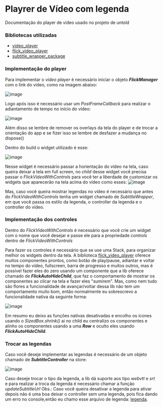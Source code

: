 # Playrer de Vídeo com legenda

Documentação do player de vídeo usado no projeto de untold

### Bibliotecas utilizadas

- [video_player](https://pub.dev/packages/video_player)
- [flick_video_player](https://pub.dev/packages/flick_video_player)
- [subtitle_wrapper_package](https://pub.dev/packages/subtitle_wrapper_package)

### Implementação do player

Para implementar o *video player* é necessário iniciar o objeto ***FlickManager*** com o link do vídeo, como na imagem abaixo: 

![image](https://github.com/ItaloDias-stack/flutter-movie-player/assets/56097945/ae3cd39d-6a7a-4268-adb3-8658b9c12210)

Logo após isso é necessário usar um *PostFrameCallback* para realizar o adiantamento de tempo no início do vídeo: 

![image](https://github.com/ItaloDias-stack/flutter-movie-player/assets/56097945/ecb6e083-f14a-4fc3-afb7-e44b6aeb1057)

Além disso se lembre de remover os overlays da tela do player e de trocar a orientação do app e se fizer isso se lembre de desfazer a mudança no dispose()

Dentro do build o widget utilizado é esse:

![image](https://github.com/ItaloDias-stack/flutter-movie-player/assets/56097945/c525d1d7-bfb6-424d-827f-d4366b427f51)

Nesse widget é necessário passar a horientação do vídeo na tela, caso queira deixar a tela em full screen, no *child* desse widget você precisa passar o *FlickVideoWithControls* para você ter a liberdade de customizar os widgets que aparecerão na tela acima do vídeo como esses: 
![image](https://github.com/ItaloDias-stack/flutter-movie-player/assets/56097945/d3ecd306-63b1-4337-89f7-5bd48bfdecc2)

Mas, caso você queira mostrar legendas no vídeo é necessário que antes do *FlickVideoWithControls* tenha um widget chamado de *SubtitleWrapper*, em que você passa os estilo da legenda, o controller da legenda e o controller do vídeo.

### Implementação dos controles

Dentro do *FlickVideoWithControls* é necessário que você crie um widget com o nome que você desejar e passe ele para a propriedade *controls* dentro de *FlickVideoWithControls*

Para fazer os controles é necessário que se use uma Stack, para organizar melhor os widgets dentro da tela. A biblioteca [flick_video_player](https://pub.dev/packages/flick_video_player) oferece muitos componentes prontos, como botão de play/pause, adiantar e voltar no tempo do vídeo, fullscreen, barra de progresso e muitos outros, mas é possível fazer eles do zero usando um componente que a lib oferece chamado de ***FlickAutoHideChild***, que faz o comportamento de mostrar os componentes ao clicar na tela e fazer eles "sumirem". Mas, como nem tudo são flores a funcionalidade de avançar/voltar dessa lib não tem um comportamento muito bom, então normalmente eu sobrescrevo a funcionalidade nativa da seguinte forma:

![image](https://github.com/ItaloDias-stack/flutter-movie-player/assets/56097945/e9f27d79-82bd-4df5-954d-06d8930164cc)

Em resumo eu deixo as funções nativas desativadas e encolho os ícones usando o *SizedBox.shrink()* ai no child eu centralizo os componentes e alinho os componentes usando a uma ***Row*** e oculto eles usando ***FlickAutoHideChild***. 

### Trocar as legendas

Caso você deseje implementar as legendas é necessário de um objeto chamado de ***SubtitleController*** na store:

![image](https://github.com/ItaloDias-stack/flutter-movie-player/assets/56097945/42d82d9b-d4a4-43a9-b9b3-9a1e5b57c0ea)

Caso deseje trocar o tipo da legenda, a lib dá suporte aos tipo *webvtt* e *srt* e para realizar a troca da legenda é necessário chamar a função *updateSubtitleUrl*
Obs.: Caso você queira desativar a legenda para ativar depois não é uma boa deixar o controller sem uma legenda, pois fica dando um erro no console,então eu chamo esse arquivo de legenda: [legenda](https://github.com/ItaloDias-stack/empty-subtitle/blob/main/empty-subtitle.srt?raw=true).



